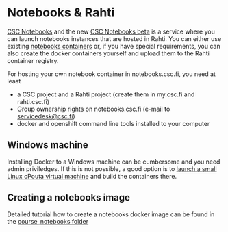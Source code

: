 # Notebooks & Rahti

[CSC Notebooks](https://notebooks.csc.fi) and the new [CSC Notebooks beta](https://notebooks-beta.rahtiapp.fi/welcome) is a service where you can launch notebooks instances that are hosted in Rahti. You can either use existing [notebooks containers](https://github.com/CSCfi/notebook-images/tree/master/builds) or, if you have special requirements, you can also create the docker containers yourself and upload them to the Rahti container registry.

For hosting your own notebook container in notebooks.csc.fi, you need at least

- a CSC project and a Rahti project (create them in my.csc.fi and rahti.csc.fi)
- Group ownership rights on notebooks.csc.fi (e-mail to servicedesk@csc.fi)
- docker and openshift command line tools installed to your computer 

## Windows machine

Installing Docker to a Windows machine can be cumbersome and you need admin priviledges. If this is not possible, a good option is to [launch a small Linux cPouta virtual machine](https://github.com/csc-training/geocomputing/tree/master/pouta/docker-applications) and build the containers there.

## Creating a notebooks image

Detailed tutorial how to create a notebooks docker image can be found in the [course_notebooks folder](creating_csc_notebooks_image.md)
